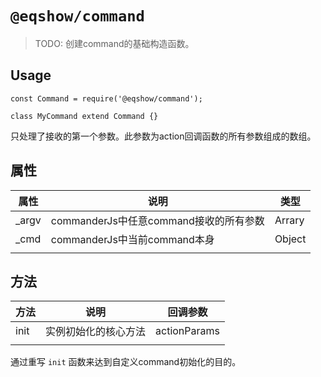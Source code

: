 # `@eqshow/command`

> TODO: 创建command的基础构造函数。

## Usage

```
const Command = require('@eqshow/command');

class MyCommand extend Command {}

```

只处理了接收的第一个参数。此参数为action回调函数的所有参数组成的数组。

## 属性

| 属性        | 说明                                  | 类型   |
| ----------- | ------------------------------------- | ------ |
| _argv       | commanderJs中任意command接收的所有参数 | Arrary |
| _cmd        | commanderJs中当前command本身           | Object |
|             |                                      |        |

## 方法

| 方法     | 说明                 | 回调参数     |
| -------- | -------------------- | ------------ |
| init     | 实例初始化的核心方法 | actionParams |
|          |                      |              |

通过重写 `init` 函数来达到自定义command初始化的目的。
